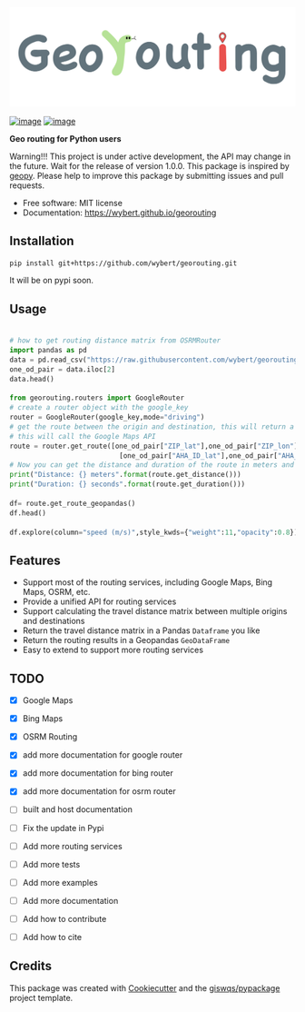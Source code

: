 
![georouting](docs/img/georouting.png)

[![image](https://img.shields.io/pypi/v/georouting.svg)](https://pypi.python.org/pypi/georouting)
[![image](https://img.shields.io/conda/vn/conda-forge/georouting.svg)](https://anaconda.org/conda-forge/georouting)


**Geo routing for Python users**

Warning!!! This project is under active development, the API may change in the future. Wait for the release of version 1.0.0. This package is inspired by [geopy](https://geopy.readthedocs.io/en/stable/). Please help to improve this package by submitting issues and pull requests.


-   Free software: MIT license
-   Documentation: https://wybert.github.io/georouting
    
## Installation

```bash
pip install git+https://github.com/wybert/georouting.git
``` 
It will be on pypi soon.
## Usage

```python

# how to get routing distance matrix from OSRMRouter
import pandas as pd
data = pd.read_csv("https://raw.githubusercontent.com/wybert/georouting/main/docs/data/sample_3.csv",index_col=0)
one_od_pair = data.iloc[2]
data.head()

from georouting.routers import GoogleRouter
# create a router object with the google_key
router = GoogleRouter(google_key,mode="driving")
# get the route between the origin and destination, this will return a Route object
# this will call the Google Maps API
route = router.get_route([one_od_pair["ZIP_lat"],one_od_pair["ZIP_lon"]],
                           [one_od_pair["AHA_ID_lat"],one_od_pair["AHA_ID_lon"]])
# Now you can get the distance and duration of the route in meters and seconds
print("Distance: {} meters".format(route.get_distance()))
print("Duration: {} seconds".format(route.get_duration()))

df= route.get_route_geopandas()
df.head()

df.explore(column="speed (m/s)",style_kwds={"weight":11,"opacity":0.8})

```


## Features

- Support most of the routing services, including Google Maps, Bing Maps, OSRM, etc.
- Provide a unified API for routing services
- Support calculating the travel distance matrix between multiple origins and destinations
- Return the travel distance matrix in a Pandas `Dataframe` you like
- Return the routing results in a Geopandas `GeoDataFrame`
- Easy to extend to support more routing services


## TODO
- [x] Google Maps
- [x] Bing Maps
- [x] OSRM Routing
- [x] add more documentation for google router
- [x] add more documentation for bing router
- [x] add more documentation for osrm router
- [ ] built and host documentation
- [ ] Fix the update in Pypi
- [ ] Add more routing services
- [ ] Add more tests
- [ ] Add more examples
- [ ] Add more documentation
- [ ] Add how to contribute
- [ ] Add how to cite



## Credits

This package was created with [Cookiecutter](https://github.com/cookiecutter/cookiecutter) and the [giswqs/pypackage](https://github.com/giswqs/pypackage) project template.
